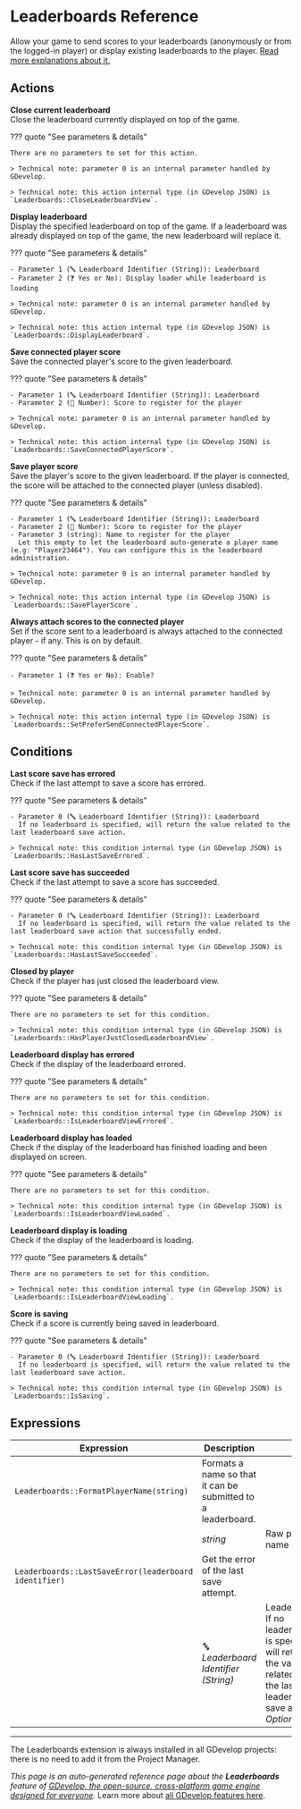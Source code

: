 # Leaderboards Reference

Allow your game to send scores to your leaderboards (anonymously or from the logged-in player) or display existing leaderboards to the player. [Read more explanations about it.](/gdevelop5/all-features/leaderboards)

## Actions

**Close current leaderboard**  
Close the leaderboard currently displayed on top of the game.

??? quote "See parameters & details"

    There are no parameters to set for this action.

    > Technical note: parameter 0 is an internal parameter handled by GDevelop.

    > Technical note: this action internal type (in GDevelop JSON) is `Leaderboards::CloseLeaderboardView`.

**Display leaderboard**  
Display the specified leaderboard on top of the game. If a leaderboard was already displayed on top of the game, the new leaderboard will replace it.

??? quote "See parameters & details"

    - Parameter 1 (🔤 Leaderboard Identifier (String)): Leaderboard
    - Parameter 2 (❓ Yes or No): Display loader while leaderboard is loading

    > Technical note: parameter 0 is an internal parameter handled by GDevelop.

    > Technical note: this action internal type (in GDevelop JSON) is `Leaderboards::DisplayLeaderboard`.

**Save connected player score**  
Save the connected player's score to the given leaderboard.

??? quote "See parameters & details"

    - Parameter 1 (🔤 Leaderboard Identifier (String)): Leaderboard
    - Parameter 2 (🔢 Number): Score to register for the player

    > Technical note: parameter 0 is an internal parameter handled by GDevelop.

    > Technical note: this action internal type (in GDevelop JSON) is `Leaderboards::SaveConnectedPlayerScore`.

**Save player score**  
Save the player's score to the given leaderboard. If the player is connected, the score will be attached to the connected player (unless disabled).

??? quote "See parameters & details"

    - Parameter 1 (🔤 Leaderboard Identifier (String)): Leaderboard
    - Parameter 2 (🔢 Number): Score to register for the player
    - Parameter 3 (string): Name to register for the player
      Let this empty to let the leaderboard auto-generate a player name (e.g: "Player23464"). You can configure this in the leaderboard administration.

    > Technical note: parameter 0 is an internal parameter handled by GDevelop.

    > Technical note: this action internal type (in GDevelop JSON) is `Leaderboards::SavePlayerScore`.

**Always attach scores to the connected player**  
Set if the score sent to a leaderboard is always attached to the connected player - if any. This is on by default.

??? quote "See parameters & details"

    - Parameter 1 (❓ Yes or No): Enable?

    > Technical note: parameter 0 is an internal parameter handled by GDevelop.

    > Technical note: this action internal type (in GDevelop JSON) is `Leaderboards::SetPreferSendConnectedPlayerScore`.

## Conditions

**Last score save has errored**  
Check if the last attempt to save a score has errored.

??? quote "See parameters & details"

    - Parameter 0 (🔤 Leaderboard Identifier (String)): Leaderboard
      If no leaderboard is specified, will return the value related to the last leaderboard save action.

    > Technical note: this condition internal type (in GDevelop JSON) is `Leaderboards::HasLastSaveErrored`.

**Last score save has succeeded**  
Check if the last attempt to save a score has succeeded.

??? quote "See parameters & details"

    - Parameter 0 (🔤 Leaderboard Identifier (String)): Leaderboard
      If no leaderboard is specified, will return the value related to the last leaderboard save action that successfully ended.

    > Technical note: this condition internal type (in GDevelop JSON) is `Leaderboards::HasLastSaveSucceeded`.

**Closed by player**  
Check if the player has just closed the leaderboard view.

??? quote "See parameters & details"

    There are no parameters to set for this condition.

    > Technical note: this condition internal type (in GDevelop JSON) is `Leaderboards::HasPlayerJustClosedLeaderboardView`.

**Leaderboard display has errored**  
Check if the display of the leaderboard errored.

??? quote "See parameters & details"

    There are no parameters to set for this condition.

    > Technical note: this condition internal type (in GDevelop JSON) is `Leaderboards::IsLeaderboardViewErrored`.

**Leaderboard display has loaded**  
Check if the display of the leaderboard has finished loading and been displayed on screen.

??? quote "See parameters & details"

    There are no parameters to set for this condition.

    > Technical note: this condition internal type (in GDevelop JSON) is `Leaderboards::IsLeaderboardViewLoaded`.

**Leaderboard display is loading**  
Check if the display of the leaderboard is loading.

??? quote "See parameters & details"

    There are no parameters to set for this condition.

    > Technical note: this condition internal type (in GDevelop JSON) is `Leaderboards::IsLeaderboardViewLoading`.

**Score is saving**  
Check if a score is currently being saved in leaderboard.

??? quote "See parameters & details"

    - Parameter 0 (🔤 Leaderboard Identifier (String)): Leaderboard
      If no leaderboard is specified, will return the value related to the last leaderboard save action.

    > Technical note: this condition internal type (in GDevelop JSON) is `Leaderboards::IsSaving`.

## Expressions

| Expression | Description |  |
|-----|-----|-----|
| `Leaderboards::FormatPlayerName(string)` | Formats a name so that it can be submitted to a leaderboard. ||
| | _string_ | Raw player name |
| `Leaderboards::LastSaveError(leaderboard identifier)` | Get the error of the last save attempt. ||
| | _🔤 Leaderboard Identifier (String)_ | Leaderboard If no leaderboard is specified, will return the value related to the last leaderboard save action. _Optional_. |



---

The Leaderboards extension is always installed in all GDevelop projects: there is no need to add it from the Project Manager.

*This page is an auto-generated reference page about the **Leaderboards** feature of [GDevelop, the open-source, cross-platform game engine designed for everyone](https://gdevelop.io/).* Learn more about [all GDevelop features here](/gdevelop5/all-features).